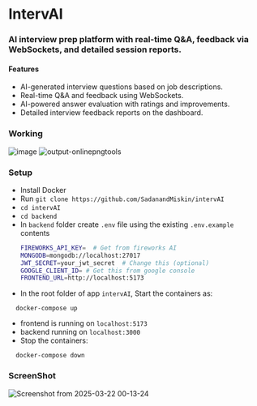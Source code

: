 # IntervAI

### AI interview prep platform with real-time Q&A, feedback via WebSockets, and detailed session reports.

#### Features
- AI-generated interview questions based on job descriptions.
- Real-time Q&A and feedback using WebSockets.
- AI-powered answer evaluation with ratings and improvements.
- Detailed interview feedback reports on the dashboard.

### Working
![image](https://github.com/user-attachments/assets/84054ff7-5d91-424d-8b10-7a94d0d84754)
![output-onlinepngtools](https://github.com/user-attachments/assets/2ef6c63a-7fa0-4f10-85b4-360428b608f0)


### Setup
- Install Docker
- Run `git clone https://github.com/SadanandMiskin/intervAI`
- `cd intervAI`
- `cd backend`
- In `backend` folder create `.env` file using the existing `.env.example` contents
  ```bash
  FIREWORKS_API_KEY=  # Get from fireworks AI
  MONGODB=mongodb://localhost:27017
  JWT_SECRET=your_jwt_secret  # Change this (optional)
  GOOGLE_CLIENT_ID= # Get this from google console
  FRONTEND_URL=http://localhost:5173
  ```
- In the root folder of app `intervAI`, Start the containers as:
```
  docker-compose up
  ```
- frontend is running on `localhost:5173`
- backend running on `localhost:3000`
- Stop the containers:
```
  docker-compose down
```

### ScreenShot
![Screenshot from 2025-03-22 00-13-24](https://github.com/user-attachments/assets/72a79b74-4b5a-4182-863c-7e4bf8bf7a98)
